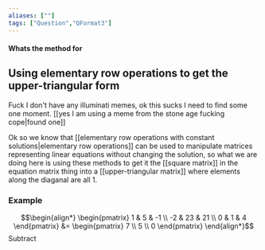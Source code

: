 ```yaml
---
aliases: [""]
tags: ["Question","QFormat3"]
---
```


#### Whats the method for
## Using elementary row operations to get the upper-triangular form
Fuck I don't have any illuminati memes, ok this sucks I need to find some one moment. [[yes I am using a meme from the stone age fucking cope|found one]]

Ok so we know that [[elementary row operations with constant solutions|elementary row operations]] can be used to manipulate matrices representing linear equations without changing the solution, so what we are doing here is using these methods to get it the [[square matrix]] in the equation matrix thing into a [[upper-triangular matrix]] where elements along the diaganal are all 1.

### Example
$$\begin{align*}
\begin{pmatrix} 1 & 5 & -1 \\ -2 & 23 & 21 \\ 0 & 1 & 4 \end{pmatrix}  &= \begin{pmatrix} 7 \\ 5 \\ 0 \end{pmatrix}
\end{align*}$$
Subtract 